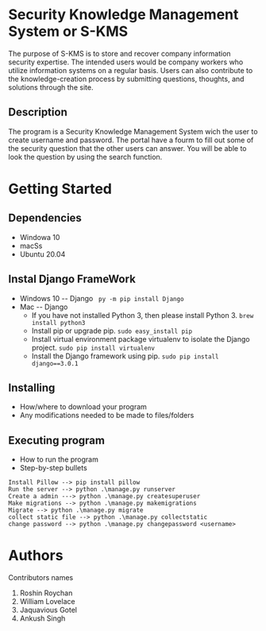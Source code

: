 # Security Knowledge Management System or S-KMS
The purpose of S-KMS is to store and recover company information security expertise. The intended users would be company workers who utilize information systems on a regular basis. Users can also contribute to the knowledge-creation process by submitting questions, thoughts, and solutions through the site.

## Description
The program is a Security Knowledge Management System wich the user to create username and password. The portal have a fourm to fill out some of the security question that the other users can answer. You will be able to look the question by using the search function.

# Getting Started
## Dependencies
* Windowa 10
* macSs
* Ubuntu 20.04

## Instal Django FrameWork
* Windows 10 -- Django
` 
py -m pip install Django
`
* Mac -- Django
   * If you have not installed Python 3, then please install Python 3.
   ``
   brew install python3
   ``
   * Install pip or upgrade pip.
   `
    sudo easy_install pip
   `
   * Install virtual environment package virtualenv to isolate the Django project.
   `
   sudo pip install virtualenv
   `
   * Install the Django framework using pip.
   `
   sudo pip install django==3.0.1
   `

## Installing
* How/where to download your program
* Any modifications needed to be made to files/folders

## Executing program
* How to run the program
* Step-by-step bullets
``````
Install Pillow --> pip install pillow
Run the server --> python .\manage.py runserver
Create a admin ---> python .\manage.py createsuperuser
Make migrations --> python .\manage.py makemigrations
Migrate --> python .\manage.py migrate
collect static file --> python .\manage.py collectstatic
change password --> python .\manage.py changepassword <username>
``````
# Authors
Contributors names
    
1. Roshin Roychan
2. William Lovelace
3. Jaquavious Gotel
4. Ankush Singh


